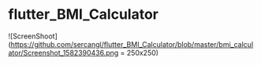 # flutter_BMI_Calculator

![ScreenShoot](https://github.com/sercangl/flutter_BMI_Calculator/blob/master/bmi_calculator/Screenshot_1582390436.png = 250x250)
